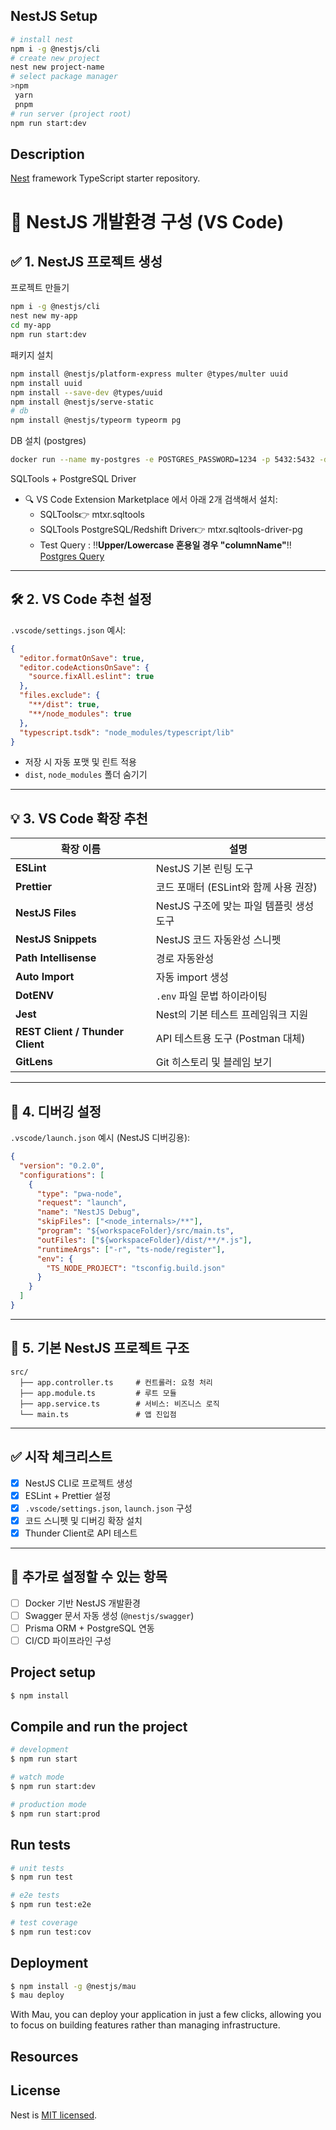 ## NestJS Setup
```sh
# install nest
npm i -g @nestjs/cli
# create new project
nest new project-name
# select package manager
>npm
 yarn
 pnpm
# run server (project root)
npm run start:dev
```
## Description

[Nest](https://github.com/nestjs/nest) framework TypeScript starter repository.

# 🧪 NestJS 개발환경 구성 (VS Code)

## ✅ 1. NestJS 프로젝트 생성
프로젝트 만들기
```bash
npm i -g @nestjs/cli
nest new my-app
cd my-app
npm run start:dev
````

패키지 설치
```bash
npm install @nestjs/platform-express multer @types/multer uuid
npm install uuid
npm install --save-dev @types/uuid
npm install @nestjs/serve-static
# db
npm install @nestjs/typeorm typeorm pg
```

DB 설치 (postgres)
```sh
docker run --name my-postgres -e POSTGRES_PASSWORD=1234 -p 5432:5432 -d postgres
```
SQLTools + PostgreSQL Driver
* 🔍 VS Code Extension Marketplace 에서 아래 2개 검색해서 설치:
  * SQLTools👉 mtxr.sqltools
  * SQLTools PostgreSQL/Redshift Driver👉 mtxr.sqltools-driver-pg
  * Test Query : ‼️**Upper/Lowercase 혼용일 경우 "columnName"**‼️  
    [Postgres Query](./local-postgres.session.sql)

---

## 🛠️ 2. VS Code 추천 설정

`.vscode/settings.json` 예시:

```json
{
  "editor.formatOnSave": true,
  "editor.codeActionsOnSave": {
    "source.fixAll.eslint": true
  },
  "files.exclude": {
    "**/dist": true,
    "**/node_modules": true
  },
  "typescript.tsdk": "node_modules/typescript/lib"
}
```

* 저장 시 자동 포맷 및 린트 적용
* `dist`, `node_modules` 폴더 숨기기

---

## 💡 3. VS Code 확장 추천

| 확장 이름                            | 설명                         |
| -------------------------------- | -------------------------- |
| **ESLint**                       | NestJS 기본 린팅 도구            |
| **Prettier**                     | 코드 포매터 (ESLint와 함께 사용 권장)  |
| **NestJS Files**                 | NestJS 구조에 맞는 파일 템플릿 생성 도구 |
| **NestJS Snippets**              | NestJS 코드 자동완성 스니펫         |
| **Path Intellisense**            | 경로 자동완성                    |
| **Auto Import**                  | 자동 import 생성               |
| **DotENV**                       | `.env` 파일 문법 하이라이팅         |
| **Jest**                         | Nest의 기본 테스트 프레임워크 지원      |
| **REST Client / Thunder Client** | API 테스트용 도구 (Postman 대체)   |
| **GitLens**                      | Git 히스토리 및 블레임 보기          |

---

## 🐞 4. 디버깅 설정

`.vscode/launch.json` 예시 (NestJS 디버깅용):

```json
{
  "version": "0.2.0",
  "configurations": [
    {
      "type": "pwa-node",
      "request": "launch",
      "name": "NestJS Debug",
      "skipFiles": ["<node_internals>/**"],
      "program": "${workspaceFolder}/src/main.ts",
      "outFiles": ["${workspaceFolder}/dist/**/*.js"],
      "runtimeArgs": ["-r", "ts-node/register"],
      "env": {
        "TS_NODE_PROJECT": "tsconfig.build.json"
      }
    }
  ]
}
```

---

## 📁 5. 기본 NestJS 프로젝트 구조

```
src/
  ├── app.controller.ts     # 컨트롤러: 요청 처리
  ├── app.module.ts         # 루트 모듈
  ├── app.service.ts        # 서비스: 비즈니스 로직
  └── main.ts               # 앱 진입점
```

---

## ✅ 시작 체크리스트

* [x] NestJS CLI로 프로젝트 생성
* [x] ESLint + Prettier 설정
* [x] `.vscode/settings.json`, `launch.json` 구성
* [x] 코드 스니펫 및 디버깅 확장 설치
* [x] Thunder Client로 API 테스트

---

## 🔧 추가로 설정할 수 있는 항목

* [ ] Docker 기반 NestJS 개발환경
* [ ] Swagger 문서 자동 생성 (`@nestjs/swagger`)
* [ ] Prisma ORM + PostgreSQL 연동
* [ ] CI/CD 파이프라인 구성

## Project setup

```bash
$ npm install
```

## Compile and run the project

```bash
# development
$ npm run start

# watch mode
$ npm run start:dev

# production mode
$ npm run start:prod
```

## Run tests

```bash
# unit tests
$ npm run test

# e2e tests
$ npm run test:e2e

# test coverage
$ npm run test:cov
```

## Deployment

```bash
$ npm install -g @nestjs/mau
$ mau deploy
```

With Mau, you can deploy your application in just a few clicks, allowing you to focus on building features rather than managing infrastructure.

## Resources

## License

Nest is [MIT licensed](https://github.com/nestjs/nest/blob/master/LICENSE).
